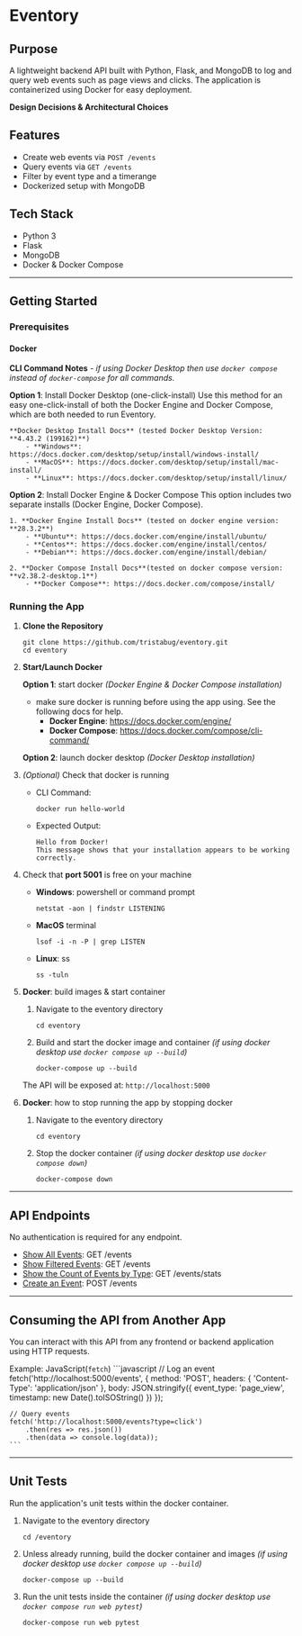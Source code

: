 
# Eventory

## Purpose
A lightweight backend API built with Python, Flask, and MongoDB to log and query web events such as page views and clicks. The application is containerized using Docker for easy deployment.

**Design Decisions & Architectural Choices**


## Features
- Create web events via `POST /events`
- Query events via `GET /events`
- Filter by event type and a timerange
- Dockerized setup with MongoDB

## Tech Stack
- Python 3
- Flask
- MongoDB
- Docker & Docker Compose

---

## Getting Started
### Prerequisites
#### Docker
**CLI Command Notes** *- if using Docker Desktop then use ```docker compose``` instead of ```docker-compose``` for all commands.* 

**Option 1**: Install Docker Desktop (one-click-install)
Use this method for an easy one-click-install of both the Docker Engine and Docker Compose, which are both needed to run Eventory. 

    **Docker Desktop Install Docs** (tested Docker Desktop Version: **4.43.2 (199162)**)
        - **Windows**: https://docs.docker.com/desktop/setup/install/windows-install/
        - **MacOS**: https://docs.docker.com/desktop/setup/install/mac-install/
        - **Linux**: https://docs.docker.com/desktop/setup/install/linux/

**Option 2**: Install Docker Engine & Docker Compose
This option includes two separate installs (Docker Engine, Docker Compose). 

    1. **Docker Engine Install Docs** (tested on docker engine version: **28.3.2**)
        - **Ubuntu**: https://docs.docker.com/engine/install/ubuntu/
        - **Centos**: https://docs.docker.com/engine/install/centos/
        - **Debian**: https://docs.docker.com/engine/install/debian/

    2. **Docker Compose Install Docs**(tested on docker compose version: **v2.38.2-desktop.1**)
        - **Docker Compose**: https://docs.docker.com/compose/install/

### Running the App
1. **Clone the Repository**
    ```
    git clone https://github.com/tristabug/eventory.git
    cd eventory
    ```
2. **Start/Launch Docker**

    **Option 1**: start docker *(Docker Engine & Docker Compose installation)*
    - make sure docker is running before using the app using. See the following docs for help.
        - **Docker Engine**: https://docs.docker.com/engine/ 
        - **Docker Compose**: https://docs.docker.com/compose/cli-command/ 

    **Option 2**: launch docker desktop *(Docker Desktop installation)*

3. *(Optional)* Check that docker is running
    - CLI Command: 
        ```
        docker run hello-world
        ```

    - Expected Output:
        ```
        Hello from Docker!
        This message shows that your installation appears to be working correctly.
        ```

4. Check that **port 5001** is free on your machine 
    - **Windows**: powershell or command prompt
        ``` 
        netstat -aon | findstr LISTENING 
        ```
    - **MacOS** terminal
        ```
        lsof -i -n -P | grep LISTEN 
        ```
    - **Linux**: ss
        ``` 
        ss -tuln 
        ```

5. **Docker**: build images & start container
    1. Navigate to the eventory directory
        ``` 
        cd eventory
        ```
    2. Build and start the docker image and container *(if using docker desktop use ```docker compose up --build```)*
        ```
        docker-compose up --build 
        ```
    The API will be exposed at: ``` http://localhost:5000 ```

6. **Docker**: how to stop running the app by stopping docker
    1. Navigate to the eventory directory
        ```
        cd eventory
        ```
    2. Stop the docker container *(if using docker desktop use ```docker compose down```)*
        ```
        docker-compose down 
        ```

---

## API Endpoints
No authentication is required for any endpoint.
- [Show All Events](docs/get.md#show-all-events): GET /events
- [Show Filtered Events](docs/get.md#show-filtered-events): GET /events
- [Show the Count of Events by Type](docs/get.md#show-events-by-the-event-type-and-count): GET /events/stats
- [Create an Event](docs/post.md#create-an-event): POST /events

---

## Consuming the API from Another App
You can interact with this API from any frontend or backend application using HTTP requests.

Example: JavaScript(```fetch```)
    ```javascript
    // Log an event
    fetch('http://localhost:5000/events', {
        method: 'POST',
        headers: { 'Content-Type': 'application/json' },
        body: JSON.stringify({
            event_type: 'page_view',
            timestamp: new Date().toISOString()
        })
    });

    // Query events
    fetch('http://localhost:5000/events?type=click')
        .then(res => res.json())
        .then(data => console.log(data));
    ```

---

## Unit Tests
Run the application's unit tests within the docker container. 
1. Navigate to the eventory directory 
    ```
    cd /eventory
    ```
2. Unless already running, build the docker container and images *(if using docker desktop use ```docker compose up --build```)*
    ```
    docker-compose up --build 
    ```
3. Run the unit tests inside the container *(if using docker desktop use ```docker compose run web pytest```)*
    ```
    docker-compose run web pytest
    ```
